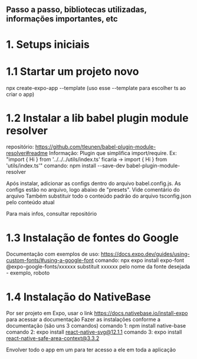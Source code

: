 ## Passo a passo, bibliotecas utilizadas, informações importantes, etc

# 1. Setups iniciais

# 1.1 Startar um projeto novo

npx create-expo-app --template (uso esse --template para escolher ts ao criar o app)

# 1.2 Instalar a lib babel plugin module resolver

repositório: https://github.com/tleunen/babel-plugin-module-resolver#readme
Informação: Plugin que simplifica import/require. Ex: "import { Hi } from '../../../utils/index.ts' ficaria -> import { Hi } from 'utils/index.ts'"
comando: npm install --save-dev babel-plugin-module-resolver

Após instalar, adicionar as configs dentro do arquivo babel.config.js. As configs estão no arquivo, logo abaixo de "presets". Vide comentário do arquivo
Também substituir todo o conteúdo padrão do arquivo tsconfig.json pelo conteúdo atual

Para mais infos, consultar repositório

# 1.3 Instalação de fontes do Google

Documentação com exemplos de uso: https://docs.expo.dev/guides/using-custom-fonts/#using-a-google-font
comando: npx expo install expo-font @expo-google-fonts/xxxxxx
substituit xxxxxx pelo nome da fonte desejada - exemplo, roboto

# 1.4 Instalação do NativeBase

Por ser projeto em Expo, usar o link https://docs.nativebase.io/install-expo para acessar a documentação
Fazer as instalações conforme a documentação (são uns 3 comandos)
comando 1: npm install native-base
comando 2: expo install react-native-svg@12.1.1
comando 3: expo install react-native-safe-area-context@3.3.2

Envolver todo o app em um <NativeBaseProvider> para ter acesso a ele em toda a aplicação
